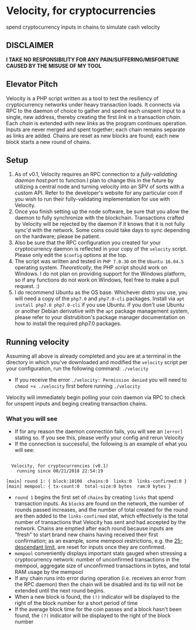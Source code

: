 # Velocity, for cryptocurrencies
spend cryptocurrency inputs in chains to simulate cash velocity

## DISCLAIMER
**I TAKE NO RESPONSIBILITY FOR ANY PAIN/SUFFERING/MISFORTUNE CAUSED BY THE MISUSE OF MY TOOL**

## Elevator Pitch
Velocity is a PHP script written as a tool to test the resiliency of cryptocurrency networks under heavy transaction loads. It connects via RPC to the daemon of choice to gather and spend each unspent input to a single, new address, thereby creating the first *link* in a transaction *chain*. Each *chain* is extended with new *links* as the program continues operation. Inputs are never merged and spent together; each chain remains separate as links are added. Chains are reset as new blocks are found; each new block starts a new round of chains.

## Setup
1. As of v0.1, Velocity requires an RPC connection to a *fully-validating daemon host:port* to function.I plan to change this in the future by utilizing a central node and turning velocity into an SPV of sorts with a custom API. Refer to the developer's website for any particular coin if you wish to run their fully-validating implementation for use with Velocity.
2. Once you finish setting up the node software, be sure that you allow the daemon to fully synchronize with the blockchain. Transactions crafted by Velocity will be rejected by the daemon if it knows that it is not fully sync'd with the network. Some coins could take days to sync depending on the hardware; please be patient.
3. Also be sure that the RPC configuration you created for your cryptocurrency daemon is reflected in your copy of the `velocity` script. Please only edit the `$config` options at the top.
3. The script was written and tested in `PHP 7.0.30` on the `Ubuntu 16.04.5` operating system. *Theoretically*, the PHP script should work on Windows. I do not plan on providing support for the Windows platform, so if any functions do not work on Windows, feel free to make a pull request. :)
4. I do recommend Ubuntu as the OS base. Whichever distro you use, you will need a copy of the `php7.0` and `php7.0-cli` packages. Install via `apt install php7.0 php7.0-cli` if you use Ubuntu. If you don't use Ubuntu or another Debian derivative with the `apt` package management system, please refer to your distrubition's package manager documentation on how to install the required php7.0 packages.

## Running velocity
Assuming all above is already completed and you are at a terminal in the directory in which you've downloaded and modified the `velocity` script per your configuration, run the following command: `./velocity`

* If you receive the error `./velocity: Permission denied` you will need to `chmod +x ./velocity` first before running `./velocity`

Velocity will immediately begin polling your coin daemon via RPC to check for unspent inputs and beging creating transaction chains.

### What you will see
* If for any reason the daemon connection fails, you will see an `[error]` stating so. If you see this, please verify your config and rerun Velocity
* If the connection is successful, the following is an example of what you will see:

```	
  
  Velocity, for cryptocurrencies (v0.1)
	running since 08/21/2018 22:54:19

[main] round 1: { block:10100  chains:0  links:0  links-confirmed:0 }
[main] mempool: { tx-count:0  total-size:0 bytes  ram:0 bytes }
```

* `round 1` begins the first set of `chains` by creating `links` that spend transaction inputs. As `block`s are found on the network, the number of rounds passed increases, and the number of total created for the round are then added to the `links-confirmed` stat, which effectively is the total number of transactions that Velocity has sent and had accepted by the network. Chains are emptied after each round because inputs are "fresh" to start brand new chains having received their first confirmation; as an example, some mempool restrictions, e.g. the [25-descendant limit][1], are reset for inputs once they are confirmed.
* `mempool` conveniently displays important stats gauged when stressing a cryptocurrency network: number of unconfirmed transactions in the mempool, aggregate size of unconfirmed transactions in bytes, and total RAM usage by the mempool
* If any chain runs into error during operation (i.e. receives an error from the RPC daemon) then the chain will be disabled and its tip will not be extended until the next round begins.
* When a new block is found, the `(!)` indicator will be displayed to the right of the block number for a short period of time
* If the average block time for the coin passes and a block hasn't been found, the `(?)` indicator will be displayed to the right of the block number

[1]: https://jasonc.me/blog/chained-0-conf-transactions-memo
